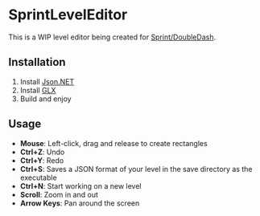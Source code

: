 # SprintLevelEditor

This is a WIP level editor being created for [Sprint/DoubleDash](https://github.com/team-dd/DoubleDash).

## Installation

1. Install [Json.NET](http://www.newtonsoft.com/json)
2. Install [GLX](https://github.com/golf1052/GLX)
3. Build and enjoy

## Usage

- **Mouse**: Left-click, drag and release to create rectangles
- **Ctrl+Z**: Undo
- **Ctrl+Y**: Redo
- **Ctrl+S**: Saves a JSON format of your level in the save directory as the executable
- **Ctrl+N**: Start working on a new level
- **Scroll**: Zoom in and out
- **Arrow Keys**: Pan around the screen
